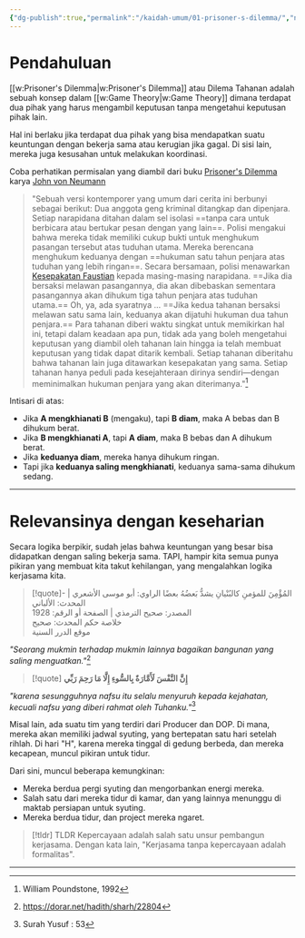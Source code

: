 ```yaml
---
{"dg-publish":true,"permalink":"/kaidah-umum/01-prisoner-s-dilemma/","noteIcon":"","created":"2025-10-22T05:11:32.611+07:00","updated":"2025-10-22T06:36:30.181+07:00"}
---
```


# Pendahuluan
[[w:Prisoner's Dilemma\|w:Prisoner's Dilemma]] atau Dilema Tahanan adalah sebuah konsep dalam [[w:Game Theory\|w:Game Theory]] dimana terdapat dua pihak yang harus mengambil keputusan tanpa mengetahui keputusan pihak lain.

Hal ini berlaku jika terdapat dua pihak yang bisa mendapatkan suatu keuntungan dengan bekerja sama atau kerugian jika gagal. Di sisi lain, mereka juga kesusahan untuk melakukan koordinasi.

Coba perhatikan permisalan yang diambil dari buku [Prisoner's Dilemma](https://www.goodreads.com/book/show/29506.Prisoner_s_Dilemma) karya [John von Neumann](https://en.wikipedia.org/wiki/John_von_Neumann) 
> "Sebuah versi kontemporer yang umum dari cerita ini berbunyi sebagai berikut: Dua anggota geng kriminal ditangkap dan dipenjara. Setiap narapidana ditahan dalam sel isolasi ==tanpa cara untuk berbicara atau bertukar pesan dengan yang lain==. Polisi mengakui bahwa mereka tidak memiliki cukup bukti untuk menghukum pasangan tersebut atas tuduhan utama. Mereka berencana menghukum keduanya dengan ==hukuman satu tahun penjara atas tuduhan yang lebih ringan==. Secara bersamaan, polisi menawarkan [Kesepakatan Faustian](https://en.wikipedia.org/wiki/Deal_with_the_Devil) kepada masing-masing narapidana. ==Jika dia bersaksi melawan pasangannya, dia akan dibebaskan sementara pasangannya akan dihukum tiga tahun penjara atas tuduhan utama.== Oh, ya, ada syaratnya ... ==Jika kedua tahanan bersaksi melawan satu sama lain, keduanya akan dijatuhi hukuman dua tahun penjara.== Para tahanan diberi waktu singkat untuk memikirkan hal ini, tetapi dalam keadaan apa pun, tidak ada yang boleh mengetahui keputusan yang diambil oleh tahanan lain hingga ia telah membuat keputusan yang tidak dapat ditarik kembali. Setiap tahanan diberitahu bahwa tahanan lain juga ditawarkan kesepakatan yang sama. Setiap tahanan hanya peduli pada kesejahteraan dirinya sendiri—dengan meminimalkan hukuman penjara yang akan diterimanya."[^1]

Intisari di atas:
- Jika **A mengkhianati B** (mengaku), tapi **B diam**, maka A bebas dan B dihukum berat.
- Jika **B mengkhianati A**, tapi **A diam**, maka B bebas dan A dihukum berat.
- Jika **keduanya diam**, mereka hanya dihukum ringan.
- Tapi jika **keduanya saling mengkhianati**, keduanya sama-sama dihukum sedang.
_______
# Relevansinya dengan keseharian
Secara logika berpikir, sudah jelas bahwa keuntungan yang besar bisa didapatkan dengan saling bekerja sama. TAPI, hampir kita semua punya pikiran yang membuat kita takut kehilangan, yang mengalahkan logika kerjasama kita.

>[!quote]- المُؤْمِنَ للمؤمنِ كالبُنْيانِ يشدُّ بَعضُهُ بعضًا
><ref>الراوي: أبو موسى الأشعري | المحدث: الألباني<br>المصدر: صحيح الترمذي | الصفحة أو الرقم: 1928<br>خلاصة حكم المحدث: صحيح<br>موقع الدرر السنية</ref>

*"Seorang mukmin terhadap mukmin lainnya bagaikan bangunan yang saling menguatkan."*[^2]
>[!quote] **إِنَّ النَّفْسَ لَأَمَّارَةٌ بِالسُّوءِ إِلَّا مَا رَحِمَ رَبِّي**

*"karena sesungguhnya nafsu itu selalu menyuruh kepada kejahatan, kecuali nafsu yang diberi rahmat oleh Tuhanku."*[^3]

Misal lain, ada suatu tim yang terdiri dari Producer dan DOP. Di mana, mereka akan memiliki jadwal syuting, yang bertepatan satu hari setelah rihlah. Di hari "H", karena mereka tinggal di gedung berbeda, dan mereka kecapean, muncul pikiran untuk tidur.

Dari sini, muncul beberapa kemungkinan:
- Mereka berdua pergi syuting dan mengorbankan energi mereka.
- Salah satu dari mereka tidur di kamar, dan yang lainnya menunggu di maktab persiapan untuk syuting.
- Mereka berdua tidur, dan project mereka ngaret.
>[!tldr] TLDR
>Kepercayaan adalah salah satu unsur pembangun kerjasama. Dengan kata lain, "Kerjasama tanpa kepercayaan adalah formalitas".

_____
[^1]: William Poundstone, 1992

[^2]: https://dorar.net/hadith/sharh/22804

[^3]: Surah Yusuf : 53
